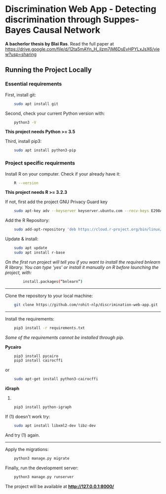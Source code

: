 # Discrimination Web App - Detecting discrimination through Suppes-Bayes Causal Network
**A bacherlor thesis by Blai Ras**. Read the full paper at https://drive.google.com/file/d/12ta5mAYn_H_jlzm7jM6DsEvHPYLxJsX6/view?usp=sharing

## Running the Project Locally

### Essential requirements

First, install git:

```bash
	sudo apt install git
```

Second, check your current Python version with:

```bash
	python3 -V
```

**This project needs Python >= 3.5**

Third, install pip3:

```bash
	sudo apt install python3-pip
```

### Project specific requirments

Install R on your computer. Check if your already have it:

```bash
	R --version
```

**This project needs R >= 3.2.3**


If not, first add the project GNU Privacy Guard key 

```bash
	sudo apt-key adv --keyserver keyserver.ubuntu.com --recv-keys E298A3A825C0D65DFD57CBB651716619E084DAB9
```

Add the R Repository:

```bash
	sudo add-apt-repository 'deb https://cloud.r-project.org/bin/linux/ubuntu bionic-cran35/'
```

Update & install:

```bash
	sudo apt update
	sudo apt install r-base
```

*On the first run project will tell you if you want to install the required bnlearn R library. You can type 'yes' or install it manually on R before launching the project, with:*

```bash
		install.packages(“bnlearn”)
```

---

Clone the repository to your local machine:

```bash
	git clone https://github.com/rohit-nlp/discrimination-web-app.git
```

---

Install the requirements:

```bash
	pip3 install -r requirements.txt
```

*Some of the requirements cannot be installed through pip.*

**Pycairo**

```bash
	pip3 install pycairo
	pip3 install cairocffi
```
or

```bash
	sudo apt-get install python3-cairocffi
```

**iGraph**

1.
```bash
	pip3 install python-igraph
```

If (1) doesn't work try:

```bash
	sudo apt install libxml2-dev libz-dev
```

And try (1) again.

---

Apply the migrations:

```bash
	python3 manage.py migrate
```

Finally, run the development server:

```bash
	python3 manage.py runserver
```

The project will be available at **http://127.0.0.1:8000/**
